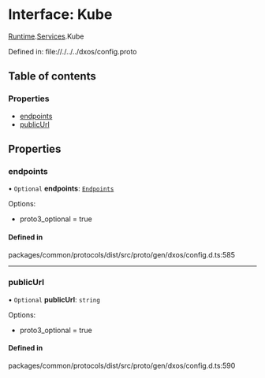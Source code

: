 # Interface: Kube

[Runtime](../modules/dxos_config.defs.Runtime.md).[Services](../modules/dxos_config.defs.Runtime.Services.md).Kube

Defined in:
  file://./../../dxos/config.proto

## Table of contents

### Properties

- [endpoints](dxos_config.defs.Runtime.Services.Kube-1.md#endpoints)
- [publicUrl](dxos_config.defs.Runtime.Services.Kube-1.md#publicurl)

## Properties

### endpoints

• `Optional` **endpoints**: [`Endpoints`](dxos_config.defs.Runtime.Services.Kube.Endpoints.md)

Options:
  - proto3_optional = true

#### Defined in

packages/common/protocols/dist/src/proto/gen/dxos/config.d.ts:585

___

### publicUrl

• `Optional` **publicUrl**: `string`

Options:
  - proto3_optional = true

#### Defined in

packages/common/protocols/dist/src/proto/gen/dxos/config.d.ts:590
